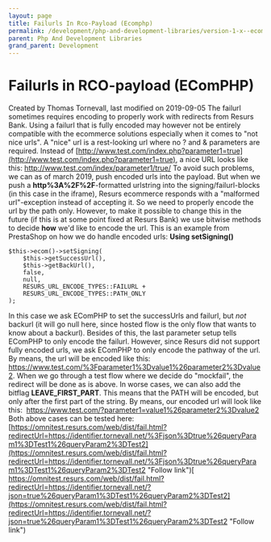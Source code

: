 ```yaml
---
layout: page
title: Failurls In Rco-Payload (Ecomphp)
permalink: /development/php-and-development-libraries/version-1-x--ecomphp-/ecomphp--createpayment--rco-/16056934/
parent: Php And Development Libraries
grand_parent: Development
---
```




# Failurls in RCO-payload (EComPHP) 
Created by Thomas Tornevall, last modified on 2019-09-05
The failurl sometimes requires encoding to properly work with redirects
from Resurs Bank.
Using a failurl that is fully encoded may however not be entirely
compatible with the ecommerce solutions especially when it comes to "not
nice urls". A "nice" url is a rest-looking url where no ? and &
parameters are required. Instead
of [http://www.test.com/index.php?parameter1=true](http://www.test.com/index.php?parameter1=true),
a nice URL looks like this:
    http://www.test.com/index/parameter1/true/
To avoid such problems, we can as of march 2019, push encoded urls into
the payload. But when we push a **http%3A%2F%2F**-formatted urlstring
into the signing/failurl-blocks (in this case in the iframe), Resurs
ecommerce responds with a "malformed url"-exception instead of accepting
it. So we need to properly encode the url by the path only. However, to
make it possible to change this in the future (if this is at some point
fixed at Resurs Bank) we use bitwise methods to decide **how** we'd like
to encode the url. This is an example from PrestaShop on how we do
handle encoded urls:
**Using setSigning()**
``` syntaxhighlighter-pre
$this->ecom()->setSigning(
    $this->getSuccessUrl(),
    $this->getBackUrl(),
    false,
    null,
    RESURS_URL_ENCODE_TYPES::FAILURL +
    RESURS_URL_ENCODE_TYPES::PATH_ONLY
);
```
In this case we ask EComPHP to set the successUrls and failurl, but
*not* backurl (it will go null here, since hosted flow is the only flow
that wants to know about a backurl).
Besides of this, the last parameter setup tells EComPHP to only encode
the failurl. However, since Resurs did not support fully encoded urls,
we ask EComPHP to only encode the pathway of the url. By means, the url
will be encoded like this:
    https://www.test.com/%3Fparameter1%3Dvalue1%26parameter2%3Dvalue2.
When we go through a test flow where we decide do "mockfail", the
redirect will be done as is above. In worse cases, we can also add the
bitflag **LEAVE_FIRST_PART**. This means that the PATH will be encoded,
but only after the first part of the string. By means, our encoded url
will look like this: 
    https://www.test.com/?parameter1=value1%26parameter2%3Dvalue2
Both above cases can be tested here:
[https://omnitest.resurs.com/web/dist/fail.html?redirectUrl=https://identifier.tornevall.net/%3Fjson%3Dtrue%26queryParam1%3DTest1%26queryParam2%3DTest2](https://omnitest.resurs.com/web/dist/fail.html?redirectUrl=https://identifier.tornevall.net/%3Fjson%3Dtrue%26queryParam1%3DTest1%26queryParam2%3DTest2 "Follow link")[  
https://omnitest.resurs.com/web/dist/fail.html?redirectUrl=https://identifier.tornevall.net/?json=true%26queryParam1%3DTest1%26queryParam2%3DTest2](https://omnitest.resurs.com/web/dist/fail.html?redirectUrl=https://identifier.tornevall.net/?json=true%26queryParam1%3DTest1%26queryParam2%3DTest2 "Follow link")
